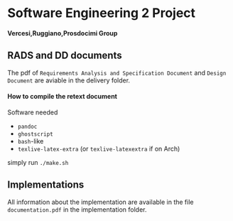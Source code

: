 # Software Engineering 2 Project
#### Vercesi,Ruggiano,Prosdocimi Group

## RADS and DD documents
The pdf of `Requirements Analysis and Specification Document` and `Design Document` are aviable in the delivery folder.

#### How to compile the retext document
Software needed

* `pandoc`
* `ghostscript`
* `bash`-like
* `texlive-latex-extra` (or `texlive-latexextra` if on Arch)

simply run `./make.sh`

## Implementations
All information about the implementation are available in the file `documentation.pdf` in the implementation folder.